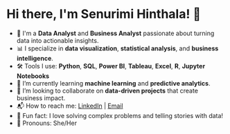 # Hi there, I'm Senurimi Hinthala! 👋

- 💼 I'm a **Data Analyst** and **Business Analyst** passionate about turning data into actionable insights.
- 📊 I specialize in **data visualization**, **statistical analysis**, and **business intelligence**.
- 🛠️ Tools I use: **Python**, **SQL**, **Power BI**, **Tableau**, **Excel**, **R**, **Jupyter Notebooks**
- 🌱 I’m currently learning **machine learning** and **predictive analytics**.
- 👯 I’m looking to collaborate on **data-driven projects** that create business impact.
- 📬 How to reach me: [LinkedIn](https://www.linkedin.com/in/senuri-keshani-mihinthala-83680621a?utm_source=share&utm_campaign=share_via&utm_content=profile&utm_medium=android_app ) | [Email](senurikeshani79gmail )
- 🧠 Fun fact: I love solving complex problems and telling stories with data!
- 🔧 Pronouns: She/Her

<!--
**senurimihinthala/senurimihinthala** is a ✨ special ✨ repository because its `README.md` (this file) appears on your GitHub profile.
You can click the Preview link to take a look at your changes.
-->


